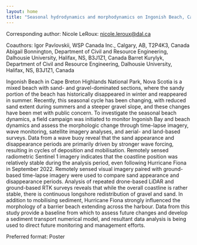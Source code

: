 ```yaml
---
layout: home
title: "Seasonal hydrodynamics and morphodynamics on Ingonish Beach, Cape Breton and response to Hurricane Fiona"
---
```



Corresponding author: Nicole LeRoux: nicole.leroux@dal.ca

Coauthors: Igor Pavlovskii, WSP Canada Inc., Calgary, AB, T2P4K3, Canada
 Abigail Bonnington, Department of Civil and Resource Engineering, Dalhousie University, Halifax, NS, B3J1Z1, Canada
 Barret Kurylyk, Department of Civil and Resource Engineering, Dalhousie University, Halifax, NS, B3J1Z1, Canada 

Ingonish Beach in Cape Breton Highlands National Park, Nova Scotia is a mixed beach with sand- and gravel-dominated sections, where the sandy portion of the beach has historically disappeared in winter and reappeared in summer. Recently, this seasonal cycle has been changing, with reduced sand extent during summers and a steeper gravel slope, and these changes have been met with public concern. To investigate the seasonal beach dynamics, a field campaign was initiated to monitor Ingonish Bay and beach dynamics and assess the morphologic change through time-lapse imagery, wave monitoring, satellite imagery analyses, and aerial- and land-based surveys. Data from a wave buoy reveal that the sand appearance and disappearance periods are primarily driven by stronger wave forcing, resulting in cycles of deposition and mobilisation. Remotely sensed radiometric Sentinel 1 imagery indicates that the coastline position was relatively stable during the analysis period, even following Hurricane Fiona in September 2022. Remotely sensed visual imagery paired with ground-based time-lapse imagery were used to compare sand appearance and disappearance periods. Analysis of repeated drone-based LiDAR and ground-based RTK surveys reveals that while the overall coastline is rather stable, there is continuous longshore redistribution of gravel and sand. In addition to mobilising sediment, Hurricane Fiona strongly influenced the morphology of a barrier beach extending across the harbour. Data from this study provide a baseline from which to assess future changes and develop a sediment transport numerical model, and resultant data analysis is being used to direct future monitoring and management efforts.

Preferred format: Poster
